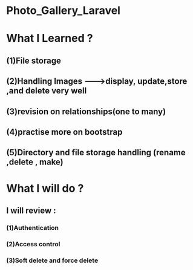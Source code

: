 # Photo_Gallery_Laravel
# What I Learned ?
## (1)File storage
## (2)Handling Images --->display, update,store ,and delete very well
## (3)revision on relationships(one to many)
## (4)practise more on bootstrap
## (5)Directory and file storage handling (rename ,delete , make)

# What I will do ?
## I will review :
### (1)Authentication
### (2)Access control 
### (3)Soft delete and force delete


